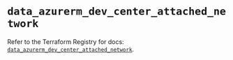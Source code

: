# `data_azurerm_dev_center_attached_network`

Refer to the Terraform Registry for docs: [`data_azurerm_dev_center_attached_network`](https://registry.terraform.io/providers/hashicorp/azurerm/4.44.0/docs/data-sources/dev_center_attached_network).
